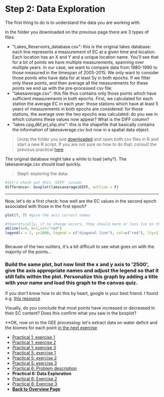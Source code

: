 # Step 2: Data Exploration  

The first thing to do is to understand the data you are working with. 

In the folder you downloaded on the previous page there are 3 types of files: 
- "Lakes_Reservoirs_database.csv": this is the original lakes database: each line represents a measurement of EC at a given time and location. Each location has an X and Y and a unique location name. You'll see that for a lot of points we have multiple measurements, spanning over multiple years. In our case, we want to compare data from 1980-1990 to those measured in the timespan of 2005-2015. We only want to consider those points who have data for at least 5y in both epochs. If we filter only these points, and then average all the measurements for these points we end up with the pre-processed csv file: 
- "lakesaverage.csv": this file thus contains only those points which have sufficient measurements in both epochs. First, we calculated for each station the average EC in each year: those stations which have at least 5 years of measurements in both epochs are considered: for those stations, the average over the two epochs was calculated: do you see in which columns these values now appear? What is the DIFF column? 
- "lakes.cpg,dbf,prj,shp,shx": this is the shapefile that basically contains the information of lakesaverage.csv but now in a spatial data object. 



>Unzip the folder you just [downloaded](https://canvas.uva.nl/courses/32040/modules/items/1502508) and open both csv files in R and start a new R script. If you are not sure on how to do that: consult the previous practical [here](https://liesjacobs.github.io/worldfoodecosystems2022/practical2/Rstudio.html)

The original database might take a while to load (why?). The lakesaverage.csv should load quickly. 

>Step1: exploring the data: 

```r
#let's check out this 'DIFF' column
difference<- boxplot(lakesaverage$DIFF, outline = F)

```


***

Now, let's do a first check: how well are the EC values in the second epoch associated with those in the first epoch?  

```r
plot(?, ?) #give the axis correct names

#theoretically, if no change occurs, they should more or less lie on the 1:1 line (the diagonal): let's plot this: 
abline(a=0, b=1,col="red")
legend(x = 2, y=1000, legend = c("diagonal line"), col=c("red"), lty=1)



```
Because of the two outliers, it's a bit difficult to see what goes on with the majority of the points... 
### Build the same plot, but now limit the x and y axis to '2500', give the axis appropriate names and adjust the legend so that it still falls within the plot. Personalize this graph by adding a title with your name and load this graph to the canvas quiz.

If you don't know how to do this by heart, google is your best friend. I found e.g. [this resource](https://statisticsglobe.com/set-axis-limits-in-r)


Visually, do you conclude that most points have increased or decreased in their EC content? Does this confirm what you saw in the boxplot? 





**OK, now on to the GEE processing: let's extract data on water deficit and the biomes for each point [in the next exercise](https://liesjacobs.github.io/worldfoodecosystems2022/practical3/Mapping.html)


<nav>
  <ul>
    <li><a href="https://liesjacobs.github.io/worldfoodecosystems2022/practical1/intro.html">Practical 1: exercise 1</a></li>
    <li><a href="https://liesjacobs.github.io/worldfoodecosystems2022/practical1/exploring.html">Practical 1: exercise 2</a></li>
    <li><a href="https://liesjacobs.github.io/worldfoodecosystems2022/practical1/understandinggradients.html">Practical 1: exercise 3</a></li>
    <li><a href="https://liesjacobs.github.io/worldfoodecosystems2022/practical2/intro.html">Practical 5: exercise 1</a></li>
    <li><a href="https://liesjacobs.github.io/worldfoodecosystems2022/practical2/QGIS.html">Practical 5: exercise 2</a></li>
    <li><a href="https://liesjacobs.github.io/worldfoodecosystems2022/practical2/Rstudio.html">Practical 5: exercise 3</a></li>
    <li><a href="https://liesjacobs.github.io/worldfoodecosystems2022/practical3/intro.html">Practical 6: Problem description</a></li>
    <li><strong>Practical 6: Data Exploration</strong></li>
    <li><a href="https://liesjacobs.github.io/worldfoodecosystems2022/practical3/Mapping.html">Practical 6: Exercise 2</a></li>
    <li><a href="https://liesjacobs.github.io/worldfoodecosystems2022/practical3/Analysis.html">Practical 6: Exercise 3</a></li>
    <li><a href="https://liesjacobs.github.io/worldfoodecosystems2022/"><b>Back to Overview Page</b></a></li>
  </ul>
</nav>
